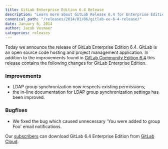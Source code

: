 ```yaml
---
title: GitLab Enterprise Edition 6.4 Release
description: "Learn more about GitLab Release 6.4 for Enterprise Edition (EE)"
canonical_path: "/releases/2014/01/06/gitlab-ee-6-4-release/"
date: January 6, 2014
author: Jacob Vosmaer
categories: releases
---
```

Today we announce the release of GitLab Enterprise Edition 6.4. 
GitLab is an open source code hosting and project management application.
In addition to the improvements found in [GitLab Community Edition 6.4](/releases/2013/12/21/gitlab-ce-6-dot-4-released/) this release contains the following changes for GitLab Enterprise Edition.

### Improvements
- LDAP group synchronization now respects existing permissions;
- the in-line documentation for LDAP group synchronization settings has been improved.

### Bugfixes
- We fixed the bug which caused unnecessary 'You were added to group Foo' email notifications.

Our [subscribers](https://www.gitlab.com/subscription/) can download GitLab 6.4 Enterprise Edition from [GitLab Cloud](https://gitlab.com).
